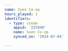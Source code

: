 ```yaml
---
name: Sven Co-op
hours_played: 1
identifiers:
  - type: steam
    appid: '225840'
    name: Sven Co-op
    synced_on: '2024-07-04'

---
```

